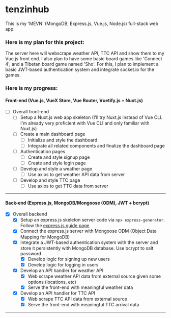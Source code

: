 # tenzinhub
This is my 'MEVN' (MongoDB, Express.js, Vue.js, Node.js) full-stack web app. 

### Here is my plan for this project:
The server here will webscrape weather API, TTC API and show them to my Vue.js front end. I also plan to have some basic board games like 'Connect 4', and a Tibetan board game named 'Sho'. For this, I plan to implement a basic JWT-based authentication system and integrate socket.io for the games.

### Here is my progress:
#### Front-end (Vue.js, VueX Store, Vue Router, Vuetify.js + Nuxt.js)
- [ ] Overall front-end
  - [ ] Setup a Nuxt.js web app skeleton (I'll try Nuxt.js instead of Vue CLI. I'm already very proficient with Vue CLI and only familiar with Nuxt.js)
  - [ ] Create a main dashboard page
    - [ ] Initialize and style the dashboard
    - [ ] Integrate all related components and finalize the dashboard page
  - [ ] Authentication pages
    - [ ] Create and style signup page
    - [ ] Create and style login page
  - [ ] Develop and style a weather page
    - [ ] Use axios to get weather API data from server
  - [ ] Develop and style TTC page
    - [ ] Use axios to get TTC data from server

-------------------------

#### Back-end (Express.js, MongoDB/Mongoose (ODM), JWT + bcrypt)
- [x] Overall backend
  - [x] Setup an express.js skeleton server code via `npx express-generator`. Follow the [express.js guide page](https://expressjs.com/en/advanced/best-practice-security.html)
  - [x] Connect the express.js server with Mongoose ODM (Object Data Mapping for MongoDB)
  - [x] Integrate a JWT-based authentication system with the server and store it persistently with MongoDB database. Use bcrypt to salt password
    - [x] Develop logic for signing up new users
    - [x] Develop logic for logging in users
  - [x] Develop an API handler for weather API
    - [x] Web scrape weather API data from external source given some options (locations, etc)
    - [x] Serve the front-end with meaningful weather data
  - [x] Develop an API handler for TTC API
    - [x] Web scrape TTC API data from external source
    - [x] Serve the front-end with meaningful TTC arrival data

-------------------------